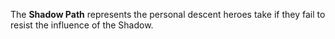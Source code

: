 The **Shadow Path** represents the personal descent heroes take if they fail to resist the influence of the Shadow.